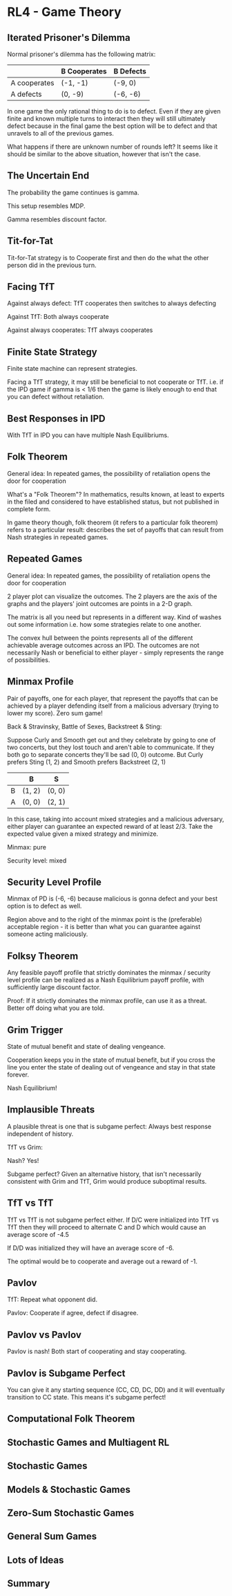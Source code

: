 # RL4 - Game Theory

## Iterated Prisoner's Dilemma

Normal prisoner's dilemma has the following matrix:

|                | B Cooperates     | B Defects  | 
| -------------- | ---------------- | ---------- |
| A cooperates   | (-1, -1)         | (-9, 0)    |
| A defects      | (0, -9)          | (-6, -6)   |

In one game the only rational thing to do is to defect. Even if they are given finite and known multiple turns to interact then they will still ultimately defect because in the final game the best option will be to defect and that unravels to all of the previous games. 

What happens if there are unknown number of rounds left? It seems like it should be similar to the above situation, however that isn't the case.

## The Uncertain End

The probability the game continues is gamma.

This setup resembles MDP.

Gamma resembles discount factor.

## Tit-for-Tat

Tit-for-Tat strategy is to Cooperate first and then do the what the other person did in the previous turn.

## Facing TfT

Against always defect: TfT cooperates then switches to always defecting

Against TfT: Both always cooperate

Against always cooperates: TfT always cooperates

## Finite State Strategy

Finite state machine can represent strategies.

Facing a TfT strategy, it may still be beneficial to not cooperate or TfT. i.e. if the IPD game if gamma is < 1/6 then the game is likely enough to end that you can defect without retaliation.

## Best Responses in IPD

With TfT in IPD you can have multiple Nash Equilibriums.

## Folk Theorem

General idea: In repeated games, the possibility of retaliation opens the door for cooperation

What's a "Folk Theorem"? In mathematics, results known, at least to experts in the filed and considered to have established status, but not published in complete form.

In game theory though, folk theorem (it refers to a particular folk theorem) refers to a particular result: describes the set of payoffs that can result from Nash strategies in repeated games.

## Repeated Games

General idea: In repeated games, the possibility of retaliation opens the door for cooperation

2 player plot can visualize the outcomes. The 2 players are the axis of the graphs and the players' joint outcomes are points in a 2-D graph.

The matrix is all you need but represents in a different way. Kind of washes out some information i.e. how some strategies relate to one another.

The convex hull between the points represents all of the different achievable average outcomes across an IPD. The outcomes are not necessarily Nash or beneficial to either player - simply represents the range of possibilities.

## Minmax Profile

Pair of payoffs, one for each player, that represent the payoffs that can be achieved by a player defending itself from a malicious adversary (trying to lower my score). Zero sum game!

Back & Stravinsky, Battle of Sexes, Backstreet & Sting:

Suppose Curly and Smooth get out and they celebrate by going to one of two concerts, but they lost touch and aren't able to communicate. If they both go to separate concerts they'll be sad (0, 0) outcome. But Curly prefers Sting (1, 2) and Smooth prefers Backstreet (2, 1)

|    | B                | S          | 
| -- | ---------------- | ---------- |
| B  | (1, 2)           | (0, 0)     |
| A  | (0, 0)           | (2, 1)     |

In this case, taking into account mixed strategies and a malicious adversary, either player can guarantee an expected reward of at least 2/3. Take the expected value given a mixed strategy and minimize.

Minmax: pure

Security level: mixed

## Security Level Profile

Minmax of PD is (-6, -6) because malicious is gonna defect and your best option is to defect as well.

Region above and to the right of the minmax point is the (preferable) acceptable region - it is better than what you can guarantee against someone acting maliciously.

## Folksy Theorem

Any feasible payoff profile that strictly dominates the minmax / security level profile can be realized as a Nash Equilibrium payoff profile, with sufficiently large discount factor.

Proof: If it strictly dominates the minmax profile, can use it as a threat. Better off doing what you are told.

## Grim Trigger

State of mutual benefit and state of dealing vengeance.

Cooperation keeps you in the state of mutual benefit, but if you cross the line you enter the state of dealing out of vengeance and stay in that state forever.

Nash Equilibrium!

## Implausible Threats

A plausible threat is one that is subgame perfect: Always best response independent of history.

TfT vs Grim:

Nash? Yes!

Subgame perfect? Given an alternative history, that isn't necessarily consistent with Grim and TfT, Grim would produce suboptimal results.

## TfT vs TfT

TfT vs TfT is not subgame perfect either. If D/C were initialized into TfT vs TfT then they will proceed to alternate C and D which would cause an average score of -4.5

If D/D was initialized they will have an average score of -6.

The optimal would be to cooperate and average out a reward of -1.

## Pavlov

TfT: Repeat what opponent did.

Pavlov: Cooperate if agree, defect if disagree.

## Pavlov vs Pavlov

Pavlov is nash! Both start of cooperating and stay cooperating.

## Pavlov is Subgame Perfect

You can give it any starting sequence (CC, CD, DC, DD) and it will eventually transition to CC state. This means it's subgame perfect!

## Computational Folk Theorem



## Stochastic Games and Multiagent  RL



## Stochastic Games



## Models & Stochastic Games



## Zero-Sum Stochastic Games



## General Sum Games



## Lots of Ideas



## Summary



